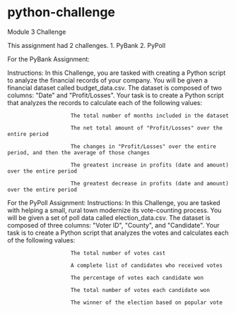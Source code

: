 # python-challenge
Module 3 Challenge

This assignment had 2 challenges.
    1. PyBank
    2. PyPoll

For the PyBank Assignment:

Instructions: In this Challenge, you are tasked with creating a Python script to analyze the financial records of your company. You will be given a financial dataset called budget_data.csv. The dataset is composed of two columns: "Date" and "Profit/Losses". Your task is to create a Python script that analyzes the records to calculate each of the following values:

                        The total number of months included in the dataset

                        The net total amount of "Profit/Losses" over the entire period

                        The changes in "Profit/Losses" over the entire period, and then the average of those changes

                        The greatest increase in profits (date and amount) over the entire period

                        The greatest decrease in profits (date and amount) over the entire period


For the PyPoll Assignment:
Instructions: In this Challenge, you are tasked with helping a small, rural town modernize its vote-counting process. You will be given a set of poll data called election_data.csv. The dataset is composed of three columns: "Voter ID", "County", and "Candidate". Your task is to create a Python script that analyzes the votes and calculates each of the following values:

                        The total number of votes cast

                        A complete list of candidates who received votes

                        The percentage of votes each candidate won

                        The total number of votes each candidate won

                        The winner of the election based on popular vote